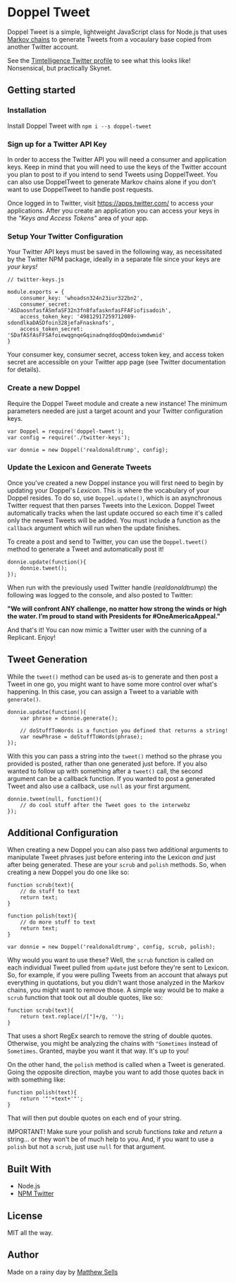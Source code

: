# Doppel Tweet
Doppel Tweet is a simple, lightweight JavaScript class for Node.js that uses [Markov chains](https://en.wikipedia.org/wiki/Markov_chain) to generate Tweets from a vocaulary base copied from another Twitter account.

See the [Timtelligence Twitter profile](https://twitter.com/timtelligence) to see what this looks like! Nonsensical, but practically Skynet.

## Getting started
### Installation
Install Doppel Tweet with `npm i --s doppel-tweet`
### Sign up for a Twitter API Key
In order to access the Twitter API you will need a consumer and application keys. Keep in mind that you will need to use the keys of the Twitter account you plan to post to if you intend to send Tweets using DoppelTweet. You can also use DoppelTweet to generate Markov chains alone if you don't want to use DoppelTweet to handle post requests.

Once logged in to Twitter, visit https://apps.twitter.com/ to access your applications. After you create an application you can access your keys in the _"Keys and Access Tokens"_ area of your app.
### Setup Your Twitter Configuration
Your Twitter API keys must be saved in the following way, as necessitated by the Twitter NPM package, ideally in a separate file since your keys are _your keys!_
```
// twitter-keys.js

module.exports = {
	consumer_key: 'whoadsn324n23iur322bn2',
	consumer_secret: 'ASDaosnfasfASmfaSF32n3fn8fafasknfasFFAFiofisadoih',
	access_token_key: '49812917259712089-sdondlkaDASDfoin328jefaFnasknafs',
	access_token_secret: 'SDafASfAsFFSAfoiewqgnqeGqinadnqddoqDQmdoiwmdwmid'
}
```
Your consumer key, consumer secret, access token key, and access token secret are accessible on your Twitter app page (see Twitter documentation for details).
### Create a new Doppel
Require the Doppel Tweet module and create a new instance! The minimum parameters needed are just a target acount and your Twitter configuration keys.
```
var Doppel = require('doppel-tweet');
var config = require('./twitter-keys');

var donnie = new Doppel('realdonaldtrump', config);
```
### Update the Lexicon and Generate Tweets
Once you've created a new Doppel instance you will first need to begin by updating your Doppel's _Lexicon_. This is where the vocabulary of your Doppel resides. To do so, use `Doppel.update()`, which is an asynchronous Twitter request that then parses Tweets into the Lexicon. Doppel Tweet automatically tracks when the last update occured so each time it's called only the newest Tweets will be added. You must include a function as the `callback` argument which will run when the update finishes.

To create a post and send to Twitter, you can use the `Doppel.tweet()` method to generate a Tweet and automatically post it!
```
donnie.update(function(){
	donnie.tweet();
});
```
When run with the previously used Twitter handle (_realdonaldtrump_) the following was logged to the console, and also posted to Twitter:

**"We will confront ANY challenge, no matter how strong the winds or high the water. I’m proud to stand with Presidents for #OneAmericaAppeal."**

And that's it! You can now mimic a Twitter user with the cunning of a Replicant. Enjoy!
## Tweet Generation
While the `tweet()` method can be used as-is to generate and then post a Tweet in one go, you might want to have some more control over what's happening. In this case, you can assign a Tweet to a variable with `generate()`.
```
donnie.update(function(){
	var phrase = donnie.generate();

	// doStuffToWords is a function you defined that returns a string!
	var newPhrase = doStuffToWords(phrase);
});
```
With this you can pass a string into the `tweet()` method so the phrase you provided is posted, rather than one generated just before. If you also wanted to follow up with something after a `tweet()` call, the second argument can be a callback function. If you wanted to post a generated Tweet and also use a callback, use `null` as your first argument.
```
donnie.tweet(null, function(){
	// do cool stuff after the Tweet goes to the interwebz
});
```
## Additional Configuration
When creating a new Doppel you can also pass two additional arguments to manipulate Tweet phrases just before entering into the Lexicon _and_ just after being generated. These are your `scrub` and `polish` methods. So, when creating a new Doppel you do one like so:
```
function scrub(text){
	// do stuff to text
	return text;
}

function polish(text){
	// do more stuff to text
	return text;
}

var donnie = new Doppel('realdonaldtrump', config, scrub, polish);
```
Why would you want to use these? Well, the `scrub` function is called on each individual Tweet pulled from `update` just before they're sent to Lexicon. So, for example, if you were pulling Tweets from an account that always put everything in quotations, but you didn't want those analyzed in the Markov chains, you might want to remove those. A simple way would be to make a `scrub` function that took out all double quotes, like so:
```
function scrub(text){
	return text.replace(/["]+/g, '');
}
```
That uses a short RegEx search to remove the string of double quotes. Otherwise, you might be analyzing the chains with `"Sometimes` instead of `Sometimes`. Granted, maybe you want it that way. It's up to you!

On the other hand, the `polish` method is called when a Tweet is generated. Going the opposite direction, maybe you want to add those quotes back in with something like:
```
function polish(text){
	return '"'+text+'"';
}
```
That will then put double quotes on each end of your string.

IMPORTANT! Make sure your polish and scrub functions _take_ and _return_ a string... or they won't be of much help to you. And, if you want to use a `polish` but not a `scrub`, just use `null` for that argument.
## Built With
* Node.js
* [NPM Twitter](https://www.npmjs.com/package/twitter)

## License
MIT all the way.
## Author
Made on a rainy day by [Matthew Sells](mailto:mattms@tuta.io)